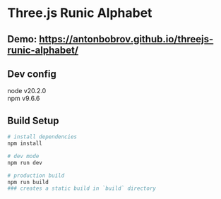 # Three.js Runic Alphabet

## Demo: https://antonbobrov.github.io/threejs-runic-alphabet/

## Dev config
node v20.2.0 \
npm v9.6.6

## Build Setup

```bash
# install dependencies
npm install

# dev mode
npm run dev

# production build
npm run build
### creates a static build in `build` directory
```